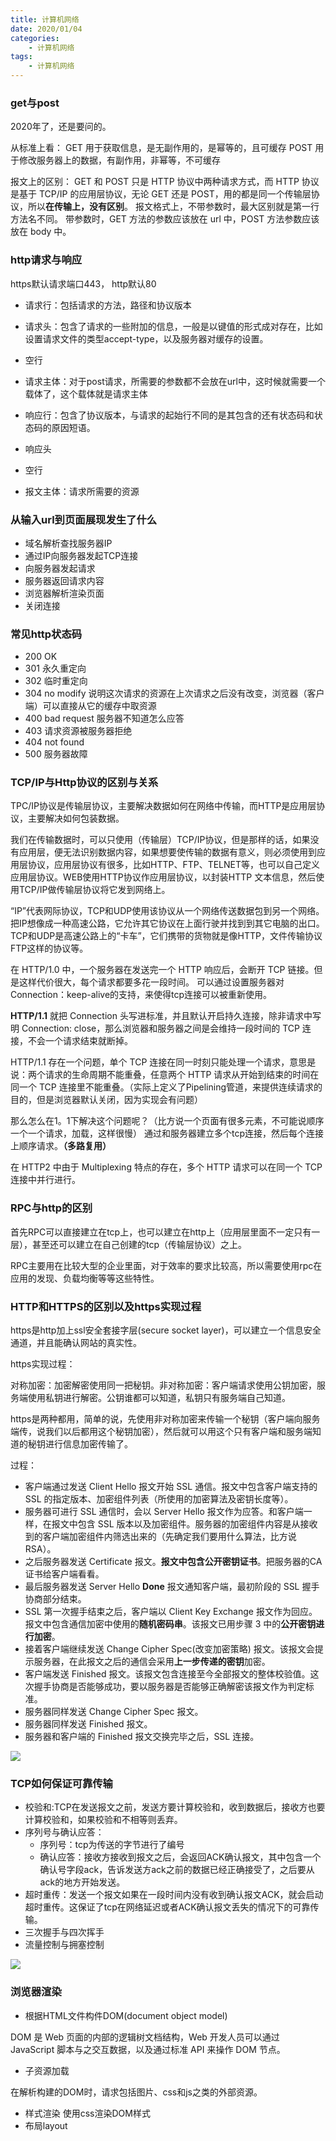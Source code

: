 ```yaml
---
title: 计算机网络
date: 2020/01/04
categories: 
    - 计算机网络
tags:
    - 计算机网络
---
```

### get与post

2020年了，还是要问的。

从标准上看：
GET 用于获取信息，是无副作用的，是幂等的，且可缓存
POST 用于修改服务器上的数据，有副作用，非幂等，不可缓存

报文上的区别：
GET 和 POST 只是 HTTP 协议中两种请求方式，而 HTTP 协议是基于 TCP/IP 的应用层协议，无论 GET 还是 POST，用的都是同一个传输层协议，所以**在传输上，没有区别**。
报文格式上，不带参数时，最大区别就是第一行方法名不同。
带参数时，GET 方法的参数应该放在 url 中，POST 方法参数应该放在 body 中。

### http请求与响应

https默认请求端口443， http默认80

* 请求行：包括请求的方法，路径和协议版本
* 请求头：包含了请求的一些附加的信息，一般是以键值的形式成对存在，比如设置请求文件的类型accept-type，以及服务器对缓存的设置。
* 空行
* 请求主体：对于post请求，所需要的参数都不会放在url中，这时候就需要一个载体了，这个载体就是请求主体

* 响应行：包含了协议版本，与请求的起始行不同的是其包含的还有状态码和状态码的原因短语。
* 响应头
* 空行
* 报文主体：请求所需要的资源

### 从输入url到页面展现发生了什么

* 域名解析查找服务器IP
* 通过IP向服务器发起TCP连接
* 向服务器发起请求
* 服务器返回请求内容
* 浏览器解析渲染页面
* 关闭连接

### 常见http状态码

* 200 OK
* 301 永久重定向
* 302 临时重定向
* 304 no modify 说明这次请求的资源在上次请求之后没有改变，浏览器（客户端）可以直接从它的缓存中取资源
* 400 bad request 服务器不知道怎么应答
* 403 请求资源被服务器拒绝
* 404 not found
* 500 服务器故障

### TCP/IP与Http协议的区别与关系

TPC/IP协议是传输层协议，主要解决数据如何在网络中传输，而HTTP是应用层协议，主要解决如何包装数据。

我们在传输数据时，可以只使用（传输层）TCP/IP协议，但是那样的话，如果没有应用层，便无法识别数据内容，如果想要使传输的数据有意义，则必须使用到应用层协议，应用层协议有很多，比如HTTP、FTP、TELNET等，也可以自己定义应用层协议。WEB使用HTTP协议作应用层协议，以封装HTTP 文本信息，然后使用TCP/IP做传输层协议将它发到网络上。

“IP”代表网际协议，TCP和UDP使用该协议从一个网络传送数据包到另一个网络。把IP想像成一种高速公路，它允许其它协议在上面行驶并找到到其它电脑的出口。TCP和UDP是高速公路上的“卡车”，它们携带的货物就是像HTTP，文件传输协议FTP这样的协议等。

在 HTTP/1.0 中，一个服务器在发送完一个 HTTP 响应后，会断开 TCP 链接。但是这样代价很大，每个请求都要多花一段时间。
可以通过设置服务器对Connection：keep-alive的支持，来使得tcp连接可以被重新使用。

**HTTP/1.1** 就把 Connection 头写进标准，并且默认开启持久连接，除非请求中写明 Connection: close，那么浏览器和服务器之间是会维持一段时间的 TCP 连接，不会一个请求结束就断掉。

HTTP/1.1 存在一个问题，单个 TCP 连接在同一时刻只能处理一个请求，意思是说：两个请求的生命周期不能重叠，任意两个 HTTP 请求从开始到结束的时间在同一个 TCP 连接里不能重叠。（实际上定义了Pipelining管道，来提供连续请求的目的，但是浏览器默认关闭，因为实现会有问题）

那么怎么在1。1下解决这个问题呢？（比方说一个页面有很多元素，不可能说顺序一个一个请求，加载，这样很慢）
通过和服务器建立多个tcp连接，然后每个连接上顺序请求。**（多路复用）**

在 HTTP2 中由于 Multiplexing 特点的存在，多个 HTTP 请求可以在同一个 TCP 连接中并行进行。


### RPC与http的区别

首先RPC可以直接建立在tcp上，也可以建立在http上（应用层里面不一定只有一层），甚至还可以建立在自己创建的tcp（传输层协议）之上。

RPC主要用在比较大型的企业里面，对于效率的要求比较高，所以需要使用rpc在应用的发现、负载均衡等等这些特性。

### HTTP和HTTPS的区别以及https实现过程

https是http加上ssl安全套接字层(secure socket layer)，可以建立一个信息安全通道，并且能确认网站的真实性。

https实现过程：

对称加密：加密解密使用同一把秘钥。非对称加密：客户端请求使用公钥加密，服务端使用私钥进行解密。公钥谁都可以知道，私钥只有服务端自己知道。

https是两种都用，简单的说，先使用非对称加密来传输一个秘钥（客户端向服务端传，说我们以后都用这个秘钥加密），然后就可以用这个只有客户端和服务端知道的秘钥进行信息加密传输了。

过程：

* 客户端通过发送 Client Hello 报文开始 SSL 通信。报文中包含客户端支持的 SSL 的指定版本、加密组件列表（所使用的加密算法及密钥长度等）。
* 服务器可进行 SSL 通信时，会以 Server Hello 报文作为应答。和客户端一样，在报文中包含 SSL 版本以及加密组件。服务器的加密组件内容是从接收到的客户端加密组件内筛选出来的（先确定我们要用什么算法，比方说RSA）。
* 之后服务器发送 Certificate 报文。**报文中包含公开密钥证书**。把服务器的CA证书给客户端看看。
* 最后服务器发送 Server Hello **Done** 报文通知客户端，最初阶段的 SSL 握手协商部分结束。
* SSL 第一次握手结束之后，客户端以 Client Key Exchange 报文作为回应。报文中包含通信加密中使用的**随机密码串**。该报文已用步骤 3 中的**公开密钥进行加密**。
* 接着客户端继续发送 Change Cipher Spec(改变加密策略) 报文。该报文会提示服务器，在此报文之后的通信会采用**上一步传递的密钥**加密。
* 客户端发送 Finished 报文。该报文包含连接至今全部报文的整体校验值。这次握手协商是否能够成功，要以服务器是否能够正确解密该报文作为判定标准。
* 服务器同样发送 Change Cipher Spec 报文。
* 服务器同样发送 Finished 报文。
* 服务器和客户端的 Finished 报文交换完毕之后，SSL 连接。

![](https://pic.downk.cc/item/5e10272776085c3289ac4168.jpg)

### TCP如何保证可靠传输

* 校验和:TCP在发送报文之前，发送方要计算校验和，收到数据后，接收方也要计算校验和，如果校验和不相等则丢弃。
* 序列号与确认应答：
    * 序列号：tcp为传送的字节进行了编号
    * 确认应答：接收方接收到报文之后，会返回ACK确认报文，其中包含一个确认号字段ack，告诉发送方ack之前的数据已经正确接受了，之后要从ack的地方开始发送。
* 超时重传：发送一个报文如果在一段时间内没有收到确认报文ACK，就会启动超时重传。这保证了tcp在网络延迟或者ACK确认报文丢失的情况下的可靠传输。
* 三次握手与四次挥手
* 流量控制与拥塞控制

![](https://pic.downk.cc/item/5e102e6076085c3289ad5372.jpg)

### 浏览器渲染

* 根据HTML文件构件DOM(document object model)

DOM 是 Web 页面的内部的逻辑树文档结构，Web 开发人员可以通过 JavaScript 脚本与之交互数据，以及通过标准 API 来操作 DOM 节点。

* 子资源加载

在解析构建的DOM时，请求包括图片、css和js之类的外部资源。

* 样式渲染 使用css渲染DOM样式
* 布局layout

